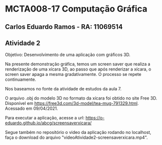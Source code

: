# MCTA008-17 Computação Gráfica
## Carlos Eduardo Ramos -  RA: 11069514
## Atividade 2

Objetivo: Desenvolvimento de uma aplicação com gráficos 3D.


Na presente demonstração gráfica, temos um screen saver que realiza a renderização de uma xícara 3D, ao passo que após renderizar a xícara, o screen saver apaga a mesma gradativamente. O processo se repete continuamente.

Nos baseamos no fonte da atividade de estudos da aula 7.

O arquivo .obj do modelo 3D no formato da xícara foi obtido no site Free 3D. Disponível em <https://free3d.com/3d-model/tea-mug-791329.html>. Acessado em 09/04/2021. 

Para executar a aplicação, acesse a url: https://o-eduardo.github.io/abcg/screensaverxicara/

Segue também no repositório o video da aplicação rodando no localhost, faça o download do arquivo "videoAtividade2-screensaverxicara.mp4".

